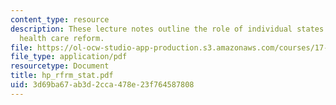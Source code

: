 ```yaml
---
content_type: resource
description: These lecture notes outline the role of individual states in American
  health care reform.
file: https://ol-ocw-studio-app-production.s3.amazonaws.com/courses/17-315-comparative-health-policy-fall-2004/3d69ba67ab3d2cca478e23f764587808_hp_rfrm_stat.pdf
file_type: application/pdf
resourcetype: Document
title: hp_rfrm_stat.pdf
uid: 3d69ba67-ab3d-2cca-478e-23f764587808
---
```

